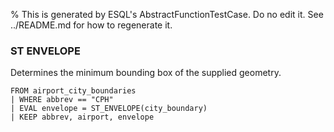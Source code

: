 % This is generated by ESQL's AbstractFunctionTestCase. Do no edit it. See ../README.md for how to regenerate it.

### ST ENVELOPE
Determines the minimum bounding box of the supplied geometry.

```esql
FROM airport_city_boundaries
| WHERE abbrev == "CPH"
| EVAL envelope = ST_ENVELOPE(city_boundary)
| KEEP abbrev, airport, envelope
```
